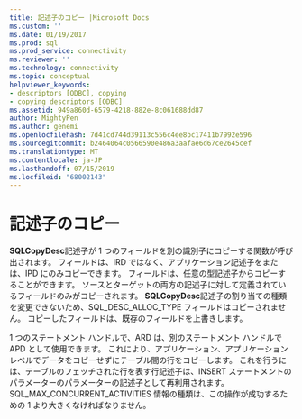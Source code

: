 ```yaml
---
title: 記述子のコピー |Microsoft Docs
ms.custom: ''
ms.date: 01/19/2017
ms.prod: sql
ms.prod_service: connectivity
ms.reviewer: ''
ms.technology: connectivity
ms.topic: conceptual
helpviewer_keywords:
- descriptors [ODBC], copying
- copying descriptors [ODBC]
ms.assetid: 949a860d-6579-4218-882e-8c061688dd87
author: MightyPen
ms.author: genemi
ms.openlocfilehash: 7d41cd744d39113c556c4ee8bc17411b7992e596
ms.sourcegitcommit: b2464064c0566590e486a3aafae6d67ce2645cef
ms.translationtype: MT
ms.contentlocale: ja-JP
ms.lasthandoff: 07/15/2019
ms.locfileid: "68002143"
---
```

# <a name="copying-descriptors"></a>記述子のコピー
**SQLCopyDesc**記述子が 1 つのフィールドを別の識別子にコピーする関数が呼び出されます。 フィールドは、IRD ではなく、アプリケーション記述子をまたは、IPD にのみコピーできます。 フィールドは、任意の型記述子からコピーすることができます。 ソースとターゲットの両方の記述子に対して定義されているフィールドのみがコピーされます。 **SQLCopyDesc**記述子の割り当ての種類を変更できないため、SQL_DESC_ALLOC_TYPE フィールドはコピーされません。 コピーしたフィールドは、既存のフィールドを上書きします。  
  
 1 つのステートメント ハンドルで、ARD は、別のステートメント ハンドルで APD として使用できます。 これにより、アプリケーション、アプリケーション レベルでデータをコピーせずにテーブル間の行をコピーします。 これを行うには、テーブルのフェッチされた行を表す行記述子は、INSERT ステートメントのパラメーターのパラメーターの記述子として再利用されます。 SQL_MAX_CONCURRENT_ACTIVITIES 情報の種類は、この操作が成功するための 1 より大きくなければなりません。
